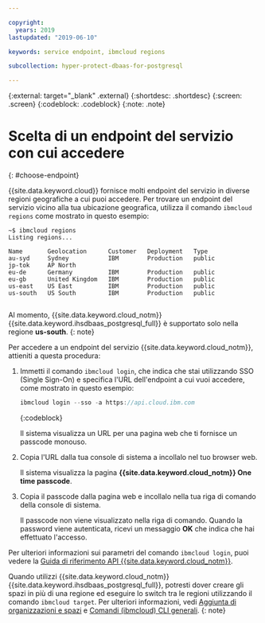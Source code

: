 ```yaml
---

copyright:
  years: 2019
lastupdated: "2019-06-10"

keywords: service endpoint, ibmcloud regions

subcollection: hyper-protect-dbaas-for-postgresql

---
```


{:external: target="_blank" .external}
{:shortdesc: .shortdesc}
{:screen: .screen}
{:codeblock: .codeblock}
{:note: .note}


# Scelta di un endpoint del servizio con cui accedere
{: #choose-endpoint}

{{site.data.keyword.cloud}} fornisce molti endpoint del servizio in diverse regioni geografiche a cui puoi accedere.
Per trovare un endpoint del servizio vicino alla tua ubicazione geografica, utilizza il comando `ibmcloud regions` come mostrato in questo esempio:

<pre><code class="hljs">~$ ibmcloud regions
Listing regions...

Name       Geolocation      Customer   Deployment   Type
au-syd     Sydney           IBM        Production   public
jp-tok     AP North
eu-de      Germany          IBM        Production   public
eu-gb      United Kingdom   IBM        Production   public
us-east    US East          IBM        Production   public
us-south   US South         IBM        Production   public

</code></pre>

Al momento, {{site.data.keyword.cloud_notm}} {{site.data.keyword.ihsdbaas_postgresql_full}} è supportato solo nella regione **us-south**.
{: note}

Per accedere a un endpoint del servizio {{site.data.keyword.cloud_notm}}, attieniti a questa procedura:

1. Immetti il comando `ibmcloud login`, che indica che stai utilizzando SSO (Single Sign-On) e specifica l'URL dell'endpoint a cui vuoi accedere, come mostrato in questo esempio:

      ```javascript
   ibmcloud login --sso -a https://api.cloud.ibm.com
   ```
   {:codeblock}

   Il sistema visualizza un URL per una pagina web che ti fornisce un passcode monouso.

2. Copia l'URL dalla tua console di sistema a incollalo nel tuo browser web.

   Il sistema visualizza la pagina **{{site.data.keyword.cloud_notm}} One time passcode**.

3. Copia il passcode dalla pagina web e incollalo nella tua riga di comando della console di sistema.

   Il passcode non viene visualizzato nella riga di comando. Quando la password viene autenticata, ricevi un messaggio **OK** che indica che hai effettuato l'accesso.

Per ulteriori informazioni sui parametri del comando `ibmcloud login`, puoi vedere la [Guida di riferimento API {{site.data.keyword.cloud_notm}}](/docs/cli/reference/ibmcloud?topic=cloud-cli-ibmcloud_cli#ibmcloud_login).

Quando utilizzi {{site.data.keyword.cloud_notm}} {{site.data.keyword.ihsdbaas_postgresql_full}}, potresti dover creare gli spazi in più di una regione ed eseguire lo switch tra le regioni utilizzando il comando `ibmcloud target`. Per ulteriori informazioni, vedi
[Aggiunta di organizzazioni e spazi](/docs/account?topic=account-orgsspacesusers#orgsspacesusers)
e [Comandi (ibmcloud) CLI generali](/docs/cli/reference/ibmcloud?topic=cloud-cli-ibmcloud_cli#bluemix_target).
{: note}
